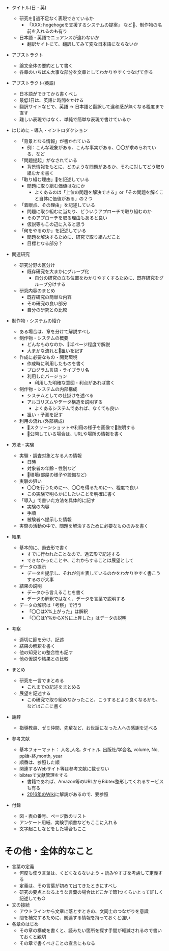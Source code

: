 - タイトル(日・英)
  - 研究を過不足なく表現できているか
    - 「XXX: hogehogeを支援するシステムの提案」 など、制作物の名前を入れるのも有り
  - 日本語・英語でニュアンスが違わないか
    - 翻訳サイトにて、翻訳してみて変な日本語にならないか

- アブストラクト
  - 論文全体の要約として書く
  - 各章のいちばん大事な部分を文章としてわかりやすくつなげて作る

- アブストラクト(英語)
  - 日本語ができてから書くべし
  - 最低1日は、英語に時間をかける
  - 翻訳サイトなどで、英語 -> 日本語と翻訳して違和感が無くなる程度まで直す
  - 難しい表現ではなく、単純で簡単な表現で書けているか

- はじめに・導入・イントロダクション
  - 「背景となる情報」が書かれている
    - 例：こんな現象がある、こんな事実がある、〇〇が求められている、など
  - 「問題提起」がなされている
    - 背景情報をもとに、どのような問題があるか、それに対してどう取り組むかを書く
  - 「取り組む理由」を記述している
    - 問題に取り組む価値はなにか
      - よくあるのは「上位の問題を解決できる」or「その問題を解くこと自体に価値がある」の２つ
  - 「着眼点、その理由」を記述している
    - 問題に取り組むに当たり、どういうアプローチで取り組むのか
    - そのアプローチを取る理由もあると良い
    - 仮説等もこの辺に入ると思う
  - 「何をやるのか」を記述している
    - 問題を解決するために、研究で取り組んだこと
    - 目標となる部分？

- 関連研究
  - 研究分野の区分け
    - 既存研究を大まかにグループ化
      - 自分の研究の立ち位置をわかりやすくするために、既存研究をグループ分けする
  - 研究内容のまとめ
    - 既存研究の簡単な内容
    - その研究の良い部分
    - 自分の研究との比較

- 制作物・システムの紹介
  - ある場合は、章を分けて解説すべし
  - 制作物・システムの概要
    - どんなものなのか、半ページ程度で解説
    - 大まかな流れと狙いを記す
  - 作成に必要なもの・開発環境
    - 作成時に利用したものを書く
    - プログラム言語・ライブラリ名
    - 利用したバージョン
      - 利用した明確な意図・利点があれば書く
  - 制作物・システムの内部構成
    - システムとしての仕掛けを述べる
    - アルゴリズムやデータ構造を説明する
      - よくあるシステムであれば、なくても良い
    - 狙い・予測を記す
  - 利用の流れ (外部構成)
    - スクリーンショットや利用の様子を画像で説明する
    - 公開している場合は、URLや場所の情報を書く

- 方法・実験
  - 実験・調査対象となる人の情報
    - 日時
    - 対象者の年齢・性別など
    - 環境(部屋の様子や設備など)
  - 実験の狙い
    - 〇〇を行うために〜、〇〇を得るために〜、程度で良い
    - この実験で明らかにしたいことを明確に書く
  - 「導入」で書いた方法を具体的に記す
    - 実験の内容
    - 手順
    - 被験者へ提示した情報
  - 実際の活動の中で、問題を解決するために必要なもののみを書く

- 結果
  - 基本的に、過去形で書く
    - すでに行われたことなので、過去形で記述する
    - できなかったことや、これからすることは展望として
  - データの提示
    - データを提示し、それが何を表しているのかをわかりやすく書こうするのが大事
  - 結果の説明
    - データから言えることを書く
    - データの解釈ではなく、データを言葉で説明する
  - データの解釈は「考察」で行う
    - 「〇〇はX%上がった」は解釈
    - 「〇〇はY%からX%に上昇した」はデータの説明

- 考察
  - 適切に節を分け、記述
  - 結果の解釈を書く
  - 他の知見との整合性も記す
  - 他の仮説や結果との比較

- まとめ
  - 研究を一言でまとめる
    - これまでの記述をまとめる
  - 展望を記述する
    - この研究で取り組めなかったこと、こうするとより良くなるかも、などはここに書く

- 謝辞
  - 指導教員、ゼミ仲間、先輩など、お世話になった人への感謝を述べる

- 参考文献
  - 基本フォーマット： 人名,人名. タイトル. 出版社/学会名, volume, No, pp始-終,month, year
  - 順番は、参照した順
  - 関連するWebサイト等は参考文献に載せない
  - bibtexで文献管理をする
    - 書籍であれば、Amazon等のURLからBibtex整形してくれるサービスも有る
    - [2016年のWiki](http://wiki.c.fun.ac.jp/wiki/2016/index.php?tex%E3%81%AE%E6%96%87%E7%8C%AE%E3%83%AA%E3%82%B9%E3%83%88%E4%BD%9C%E6%88%90%E6%96%B9%E6%B3%95)に解説があるので、要参照

- 付録
  - 図・表の番号、ページ数のリスト
  - アンケート用紙、実験手順書などもここに入れる
  - 文字起こしなどをした場合もここ

# その他・全体的なこと
- 言葉の定義
  - 何度も使う言葉は、くどくならないよう + 読みやすさを考慮して定義する
  - 定義は、その言葉が初めて出てきたときにすべし
  - 研究の要点となるような言葉の場合はどこかで節1つくらいとって詳しく記述しても○
- 文の接続
  - アウトラインから文章に落とすときの、文同士のつながりを意識
  - 間を補完するために、関連する情報を持っておくと強い
- 各章のはじめ
  - その章の構成を書くと、読みたい箇所を探す手間が軽減されるので書いておくと親切
  - その章で書くべきことの宣言にもなる
